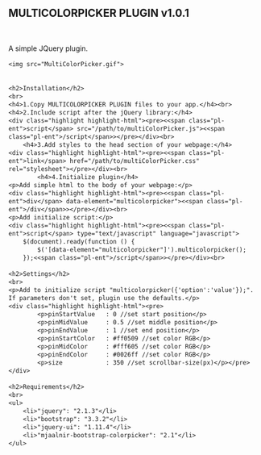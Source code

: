 <div>
    <h2>MULTICOLORPICKER PLUGIN v1.0.1</h2>
    <br>
    <p>A simple JQuery plugin. </p>

    <img src="MultiColorPicker.gif">


    <h2>Installation</h2>
    <br>
    <h4>1.Copy MULTICOLORPICKER PLUGIN files to your app.</h4><br>
    <h4>2.Include script after the jQuery library:</h4>
    <div class="highlight highlight-html"><pre><<span class="pl-ent">script</span> src="/path/to/multiColorPicker.js"><<span class="pl-ent">/script</span>></pre></div><br>
        <h4>3.Add styles to the head section of your webpage:</h4>
    <div class="highlight highlight-html"><pre><<span class="pl-ent">link</span> href="/path/to/multiColorPicker.css" rel="stylesheet"></pre></div><br>
            <h4>4.Initialize plugin</h4>
    <p>Add simple html to the body of your webpage:</p>
    <div class="highlight highlight-html"><pre><<span class="pl-ent">div</span> data-element="multicolorpicker"><<span class="pl-ent">/div</span>></pre></div><br>
    <p>Add initialize script:</p>
    <div class="highlight highlight-html"><pre><<span class="pl-ent">script</span> type="text/javascript" language="javascript">
        $(document).ready(function () {
            $('[data-element="multicolorpicker"]').multicolorpicker();
        });<<span class="pl-ent">/script</span>></pre></div><br>

    <h2>Settings</h2>
    <br>
    <p>Add to initialize script "multicolorpicker({'option':'value'});". If parameters don't set, plugin use the defaults.</p>
    <div class="highlight highlight-html"><pre>
            <p>pinStartValue   : 0 //set start position</p>
            <p>pinMidValue     : 0.5 //set middle position</p>
            <p>pinEndValue     : 1 //set end position</p>
            <p>pinStartColor   : #ff0509 //set color RGB</p>
            <p>pinMidColor     : #fff605 //set color RGB</p>
            <p>pinEndColor     : #0026ff //set color RGB</p>
            <p>size            : 350 //set scrollbar-size(px)</p></pre></div>

    <h2>Requirements</h2>
    <br>
    <ul>
        <li>"jquery": "2.1.3"</li>
        <li>"bootstrap": "3.3.2"</li>
        <li>"jquery-ui": "1.11.4"</li>
        <li>"mjaalnir-bootstrap-colorpicker": "2.1"</li>
    </ul>
</div>

